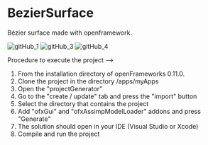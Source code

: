 # BezierSurface
Bézier surface made with openframework. 

![gitHub_1](https://user-images.githubusercontent.com/74576298/162117933-61f96c71-5226-4279-a104-2a611d926bae.png)
![gitHub_3](https://user-images.githubusercontent.com/74576298/162118423-1e668a47-1324-43e6-b76a-827a9057d3ad.png)
![gitHub_4](https://user-images.githubusercontent.com/74576298/162118426-ef69dbe4-0767-4ed6-83aa-d78db9bbe852.png)


Procedure to execute the project --> 

1. From the installation directory of openFrameworks 0.11.0.
2. Clone the project in the directory /apps/myApps
3. Open the "projectGenerator"
4. Go to the "create / update" tab and press the "import" button
5. Select the directory that contains the project 
6. Add "ofxGui" and "ofxAssimpModelLoader" addons and press "Generate"
7. The solution should open in your IDE (Visual Studio or Xcode)
8. Compile and run the project 
